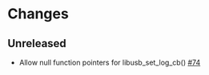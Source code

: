 # Changes


## Unreleased
* Allow null function pointers for libusb_set_log_cb() [#74]

[#74]: https://github.com/a1ien/rusb/pull/74
